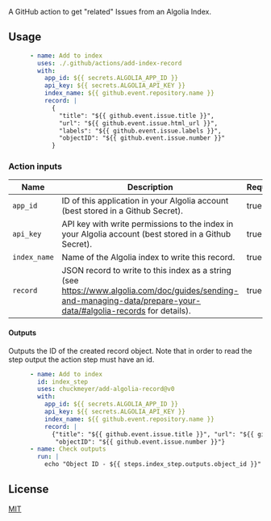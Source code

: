 A GitHub action to get "related" Issues from an Algolia Index.

## Usage

```yml
      - name: Add to index
        uses: ./.github/actions/add-index-record
        with:
          app_id: ${{ secrets.ALGOLIA_APP_ID }}
          api_key: ${{ secrets.ALGOLIA_API_KEY }}
          index_name: ${{ github.event.repository.name }}
          record: |
            {
              "title": "${{ github.event.issue.title }}", 
              "url": "${{ github.event.issue.html_url }}", 
              "labels": "${{ github.event.issue.labels }}",
              "objectID": "${{ github.event.issue.number }}"
            }
```

### Action inputs

| Name | Description | Required |
| --- | --- | --- |
| `app_id` | ID of this application in your Algolia account (best stored in a Github Secret). | true |
| `api_key` | API key with write permissions to the index in your Algolia account (best stored in a Github Secret). | true |
| `index_name` | Name of the Algolia index to write this record. | true |
| `record` | JSON record to write to this index as a string (see https://www.algolia.com/doc/guides/sending-and-managing-data/prepare-your-data/#algolia-records for details). | true |

#### Outputs

Outputs the ID of the created record object. Note that in order to read the step output the action step must have an id.

```yml
      - name: Add to index
        id: index_step
        uses: chuckmeyer/add-algolia-record@v0
        with:
          app_id: ${{ secrets.ALGOLIA_APP_ID }}
          api_key: ${{ secrets.ALGOLIA_API_KEY }}
          index_name: ${{ github.event.repository.name }}
          record: |
            {"title": "${{ github.event.issue.title }}", "url": "${{ github.event.issue.html_url }}", "labels": "${{ github.event.issue.labels }}",
             "objectID": "${{ github.event.issue.number }}"}
      - name: Check outputs
        run: |
          echo "Object ID - ${{ steps.index_step.outputs.object_id }}"
```

## License

[MIT](LICENSE)